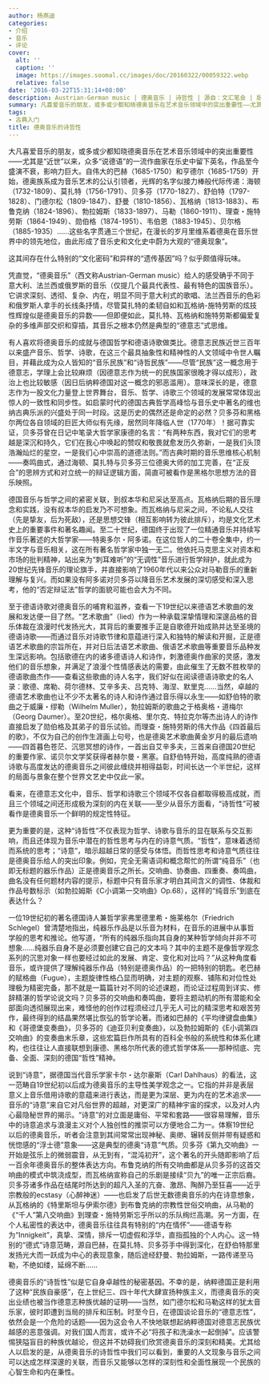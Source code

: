 ```yaml
---
author: 杨燕迪
categories:
- 介绍
- 音乐
- 评论
cover:
  alt: ''
  caption: ''
  image: https://images.soomal.cc/images/doc/20160322/00059322.webp
  relative: false
date: '2016-03-22T15:31:14+08:00'
description: Austrian-German music | 德奥音乐 | 诗哲性 | 源自：文汇笔会 | 版权：转载 |  平均/总评分：10.00/90
summary: 凡喜爱音乐的朋友，或多或少都知晓德奥音乐在艺术音乐领域中的突出重要性――尤其是“近世”以来，众多“说德语”的一流作曲家在乐史中留下英名，作品至今盛演不衰，影响力巨大。自伟大的巴赫（1685-1750）和亨德尔（1685-1759）开始，德奥族系成为音乐艺术的公认引领者……
tags:
- 古典入门
title: 德奥音乐的诗哲性
---
```


大凡喜爱音乐的朋友，或多或少都知晓德奥音乐在艺术音乐领域中的突出重要性――尤其是“近世”以来，众多“说德语”的一流作曲家在乐史中留下英名，作品至今盛演不衰，影响力巨大。自伟大的巴赫（1685-1750）和亨德尔（1685-1759）开始，德奥族系成为音乐艺术的公认引领者，光辉的名字似接力棒般代际传递：海顿（1732-1809）、莫扎特（1756-1791）、贝多芬（1770-1827）、舒伯特（1797-1828）、门德尔松（1809-1847）、舒曼（1810-1856）、瓦格纳（1813-1883）、布鲁克纳（1824-1896）、勃拉姆斯（1833-1897）、马勒（1860-1911）、理查・施特劳斯（1864-1949）、勋伯格（1874-1951）、韦伯恩（1883-1945）、贝尔格（1885-1935）……这些名字贯通三个世纪，在漫长的岁月里维系着德奥在音乐世界中的领先地位，由此形成了音乐史和文化史中蔚为大观的“德奥现象”。

这其间存在什么特别的“文化密码”和异样的“遗传基因”吗？似乎颇值得玩味。

凭直觉，“德奥音乐”（西文称Austrian-German music）给人的感受确乎不同于意大利、法兰西或俄罗斯的音乐（仅提几个最具代表性、最有特色的国族音乐）。它讲求深刻、透彻、复杂、内在，明显不同于意大利式的歌唱、法兰西音乐的色彩和俄罗斯人拿手的长线条抒情，尽管莫扎特的柔韧自如和瓦格纳-施特劳斯的炫技性辉煌似是德奥音乐的异数――但即便如此，莫扎特、瓦格纳和施特劳斯都偏爱复杂的多维声部交织和穿插，其音乐之根本仍然是典型的“德意志”式思维。

有人喜欢将德奥音乐的成就与德国哲学和德语诗歌做类比。德意志民族近世三百年以来盛产音乐、哲学、诗歌，在这三个最具抽象性和精神性的人文领域中令世人瞩目，并藉此成为众人皆知的“音乐民族”和“诗哲民族”――尽管“民族”这一概念用于德意志，学理上会比较麻烦（因德意志作为统一的民族国家很晚才得以成形），政治上也比较敏感（因日后纳粹德国对这一概念的邪恶滥用）。意味深长的是，德意志作为一股文化力量登上世界舞台，音乐、哲学、诗歌三个领域的发展常常体现出惊人的一致性和同步性。如启蒙时代的德国古典哲学高峰恰与音乐史中著名的维也纳古典乐派的兴盛处于同一时段。这是历史的偶然还是命定的必然？贝多芬和黑格尔两位各自领域的巨匠大师似有先缘，居然同年降临人世（1770年）！据可靠实证，贝多芬曾在日记中笔录大哲学家康德的名言：“有两种东西，我对它们的思考越是深沉和持久，它们在我心中唤起的赞叹和敬畏就愈发历久弥新，一是我们头顶浩瀚灿烂的星空，一是我们心中崇高的道德法则。”而古典时期的音乐思维核心机制――奏鸣曲式，通过海顿、莫扎特与贝多芬三位德奥大师的加工完善，在“正反合”的思辨方式和对立统一的辩证逻辑方面，简直可被看作是黑格尔思想方法的音乐映照。

德国音乐与哲学之间的紧密关联，到叔本华和尼采达至高点。瓦格纳后期的音乐理念和实践，没有叔本华的启发乃不可想象。而瓦格纳与尼采之间，不论私人交往（先是挚友，后为死敌），还是思想交锋（相互影响转为彼此排斥），均是文化艺术史上的重要事件和著名趣闻。至二十世纪，德国终于出现了一位精通音乐并持续写作音乐著述的大哲学家――特奥多尔・阿多诺。在这位哲人的二十卷全集中，约一半文字与音乐相关，这在所有著名哲学家中独一无二。他依托马克思主义对资本和市场的批判精神，站出来为“刺耳难听”的“无调性”音乐进行哲学辩护，就此成为20世纪先锋音乐的理论旗手，并直接影响了1960年代以来公众对马勒音乐的重新理解与复兴。而如果没有阿多诺对贝多芬以降音乐艺术发展的深切感受和深入思考，他的“否定辩证法”哲学的面貌可能也会大为不同。

至于德语诗歌对德奥音乐的哺育和滋养，查看一下19世纪以来德语艺术歌曲的发展和发达便一目了然。“艺术歌曲”（lied）作为一种承载深挚情理和深邃品格的音乐体裁在浪漫时代发扬光大，其背后的重要推手正是自歌德开始成熟并达至圣境的德语诗歌――而通过音乐对诗歌节律和意蕴进行深入和独特的解读和开掘，正是德语艺术歌曲的宗旨所在，并对日后法语艺术歌曲、俄语艺术歌曲等重要音乐品种发生深远影响。包括歌德在内的诸多德语诗人和诗作，刺激德奥作曲家的灵感，激发他们的音乐想象，并满足了浪漫个性情感表达的需要，由此催生了无数不胜枚举的德语歌曲杰作――查看这些歌曲的诗人名字，我们好似在阅读德语诗歌史的名人录：歌德、席勒、荷尔德林、艾辛多夫、吕克特、海涅、默里克……当然，卓越的德语艺术歌曲也让不少不太著名的诗人和诗作通过音乐得以永生――如舒伯特的歌曲之于威廉・缪勒（Wilhelm Muller），勃拉姆斯的歌曲之于格奥格・道梅尔（Georg Daumer）。至20世纪，格尔奥格、里尔克、特拉克尔等杰出诗人的诗作直接启发了勋伯格及其弟子的音乐试验。而理查・施特劳斯的伟大作品《四首最后的歌》，不仅为自己的创作生涯画上句号，也是德奥艺术歌曲黄金岁月的最后遗响――四首暮色苍茫、沉思冥想的诗作，一首出自艾辛多夫，三首来自德国20世纪的重要作家、诺贝尔文学奖获得者赫尔曼・黑塞。自舒伯特开始，高度纯熟的德语诗歌与高度发达的德奥音乐之间彼此缠绕并相得益彰，时间长达一个半世纪，这样的局面与景象在整个世界文艺史中仅此一家。

看来，在德意志文化中，音乐、哲学和诗歌三个领域不仅各自都取得极高成就，而且三个领域之间还形成极为深刻的内在关联――至少从音乐方面看，“诗哲性”可被看作是德奥音乐一个鲜明的规定性特征。

更为重要的是，这种“诗哲性”不仅表现为哲学、诗歌与音乐的显在联系与交互影响，而且还体现为音乐中潜在的哲性思考与内在的诗意气质。“哲性”，意味着透彻而系统的思考；“诗意”，暗示超越日常的感受与体悟。而哲性思考和诗意气质往往是德奥音乐给人的突出印象。例如，完全无需语词和概念帮忙的所谓“纯音乐”（也即无标题的器乐作品）正是德奥音乐之所长。交响曲、协奏曲、四重奏、奏鸣曲，曲名没有任何题材内容的提示，标题中只有音乐家才明白其间含义的调性、体裁和作品号数标示（如勃拉姆斯《C小调第一交响曲》Op.68），这样的“纯音乐”到底在表达什么？

一位19世纪初的著名德国诗人兼哲学家弗里德里希・施莱格尔（Friedrich Schlegel）曾清楚地指出，纯器乐作品是以乐音为材料，在音乐的进展中从事哲学般的思考和推论。他写道，“所有的纯器乐指向其自身的某种哲学倾向并非不可想象……纯器乐自身不是必须要创建它自己的文本吗？其中的主题不是像哲学观念系列的沉思对象一样也要经过如此的发展、肯定、变化和对比吗？”从这种角度看音乐，或许提供了理解纯器乐作品（特别是德奥作品）的一把特别的钥匙。老巴赫的赋格曲（Fugue），主题旋律性格凸显而明确，对主题的观察、铺陈和对位性处理极为精密完备，那不就是一篇篇针对不同的论述课题，而论证过程周到详实、修辞精湛的哲学论说文吗？贝多芬的交响曲和奏鸣曲，要将主题动机的所有潜能和全部面向透彻展现出来，难怪他的创作过程须经过几乎无人可比的精深思考和艰苦劳作，最终得到的结晶果然堪比恢弘的哲学论著。而诸如巴赫的《平均律键盘曲集》和《哥德堡变奏曲》，贝多芬的《迪亚贝利变奏曲》，以及勃拉姆斯的《E小调第四交响曲》的变奏曲末乐章，这些宏篇巨作所具有的百科全书般的系统性和体系化建构，也往往让人直接联想到康德、黑格尔所代表的德式哲学体系――那种彻底、完备、全面、深刻的德国“哲性”精神。

说到“诗意”，据德国当代音乐学家卡尔・达尔豪斯（Carl Dahlhaus）的看法，这一范畴自19世纪初以后成为德奥音乐的主导性美学观念之一。它指的并非是表层意义上音乐借用诗歌的意蕴来进行表达，而是更为深层、更为内在的艺术追求――音乐的“诗意”来自它对凡俗世界的超越，对更深广的精神宇宙的探求，以及对人内心最隐秘世界的揭示。“诗意”的对立面是庸俗、平常和套路――很容易理解，音乐中的诗意追求与浪漫主义对个人独创性的推崇可以方便地合二为一。体察19世纪以后的德奥音乐，听者会注意到其间常常出现神秘、奥缈、辗转反侧并带有疑惑和恍惚感的“浮士德”意象――这是典型的德奥“诗意”气质。贝多芬《第九交响曲》一开始是弦乐上的微弱震音，从无到有，“混沌初开”，这个著名的开头随即影响了后一百余年德奥音乐的整体表达方向。布鲁克纳的所有交响曲都是从贝多芬的这首交响曲的模式中筑浇成型，而瓦格纳宣称自己的乐剧是接续“贝九”的唯一正宗后裔。贝多芬诸多作品在结尾时所达到的超凡入圣的亢奋、激昂、陶醉乃至狂喜――近乎宗教般的ecstasy（心醉神迷）――也启发了后世无数德奥音乐的内在诗意想象，从瓦格纳的《特里斯坦与伊索尔德》到布鲁克纳的宗教性世俗交响曲，从马勒的《“千人”第八交响曲》到理查・施特劳斯忘乎所以的乐队绚烂高潮。另一方面，在个人私密性的表达中，德奥音乐往往具有特别的“内在情怀”――德语专称为“Innigkeit”，真挚、深情，排斥一切虚假和浮华，直指孤独的个人内心。这一特别的“德式”诗意范畴，源自巴赫，在莫扎特、贝多芬手中得到深化，在舒伯特那里发扬光大而一跃成为中心的表现意象，随后途经舒曼、勃拉姆斯，一路传递至马勒，不绝如缕，延绵不断……

德奥音乐的“诗哲性”似是它自身卓越性的秘密基因。不幸的是，纳粹德国正是利用了这种“民族自豪感”，在上世纪三、四十年代大肆宣扬种族主义，而德奥音乐的突出业绩也被当作德意志种族优越的证明――当然，如门德尔松和马勒这样的犹太音乐家，彼时即遭到当局的排斥和压制。时至今日，在德国谈论音乐的“德意志性”，依然会是一个危险的话题――因为这会令人不快地联想起纳粹德国对德意志民族优越感的恶意强调。对我们国人而言，或许不必“将孩子和洗澡水一起倒掉”。应该警惕狭隘盲目的种族优越论，但这并不妨碍我们欣赏德奥音乐的深刻和精美。尤其给人以启发的是，从德奥音乐的诗哲性中我们可以看到，重要的人文现象与音乐之间可以达成怎样深邃的关联，而音乐又能够以怎样的深刻性和全面性展现一个民族的心智生命和内在秉性。